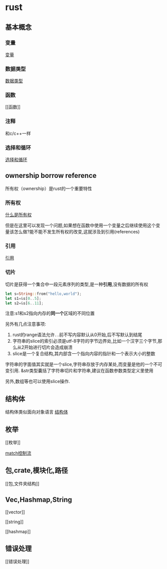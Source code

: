# rust

## 基本概念

### 变量

[变量](变量.md)

### 数据类型

[数据类型](数据类型.md)

### 函数

[[函数]]

### 注释

和c/c++一样

### 选择和循环

[选择和循环](选择和循环.md)

## ownership borrow reference

所有权（ownership）是rust的一个重要特性

### 所有权

[什么是所有权](什么是所有权.md)

但是在这里可以发现一个问题,如果想在函数中使用一个变量之后继续使用这个变量该怎么做?能不能不发生所有权的改变,这就涉及到引用(references)

### 引用

[引用](引用.md)

### 切片

切片是获得一个集合中一段元素序列的类型,是一种**引用**,没有数据的所有权

```rust
let s=String::from("hello,world");
let s1=&s[0..5];
let s2=&s[6..11];
```

注意:s1和s2指向内存的**同一个**区域的不同位置

另外有几点注意事项:

1. rust的range语法允许`..`前不写内容默认从0开始,后不写默认到结尾
2. 字符串的slice的索引必须是utf-8字符的字节边界处,比如一个汉字三个字节,那么从2开始进行切片会造成崩溃
3. slice是一个复合结构,其内部含一个指向内容的指针和一个表示大小的整数

字符串的字面值其实就是一个slice,字符串存放于内存某处,而变量是他的一个不可变引用.
&str类型囊括了字符串切片和字符串,建议在函数参数类型定义里使用

另外,数组等也可以使用slice操作.

## 结构体

结构体类似面向对象语言
[结构体](结构体.md)

## 枚举

[[枚举]]

[match控制流](match控制流.md)

## 包,crate,模块化,路径

[[包,文件夹结构]]

## Vec,Hashmap,String

[[vector]]

[[string]]

[[hashmap]]

## 错误处理

[[错误处理]]
